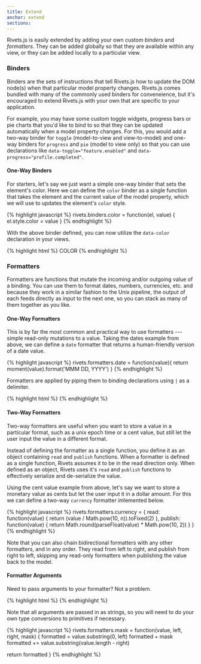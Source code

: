 ```yaml
---
title: Extend
anchor: extend
sections:
---
```


Rivets.js is easily extended by adding your own custom *binders* and *formatters*. They can be added globally so that they are available within any view, or they can be added locally to a particular view.

### Binders

Binders are the sets of instructions that tell Rivets.js how to update the DOM node(s) when that particular model property changes. Rivets.js comes bundled with many of the commonly used binders for conveneience, but it's encouraged to extend Rivets.js with your own that are specific to your application.

For example, you may have some custom toggle widgets, progress bars or pie charts that you'd like to bind to so that they can be updated automatically when a model property changes. For this, you would add a two-way binder for `toggle` (model-to-view and view-to-model) and one-way binders for `progress` and `pie` (model to view only) so that you can use declarations like `data-toggle="feature.enabled"` and `data-progress="profile.completed"`.

#### One-Way Binders

For starters, let's say we just want a simple one-way binder that sets the element's color. Here we can define the `color` binder as a single function that takes the element and the current value of the model property, which we will use to updates the element's `color` style.

{% highlight javascript %}
rivets.binders.color = function(el, value) {
  el.style.color = value
}
{% endhighlight %}

With the above binder defined, you can now utilize the `data-color` declaration in your views.

{% highlight html %}
<span data-color="model.color">COLOR</span>
{% endhighlight %}

### Formatters

Formatters are functions that mutate the incoming and/or outgoing value of a binding. You can use them to format dates, numbers, currencies, etc. and because they work in a similar fashion to the Unix pipeline, the output of each feeds directly as input to the next one, so you can stack as many of them together as you like.

#### One-Way Formatters

This is by far the most common and practical way to use formatters --- simple read-only mutations to a value. Taking the dates example from above, we can define a `date` formatter that returns a human-friendly version of a date value.

{% highlight javascript %}
rivets.formatters.date = function(value){
  return moment(value).format('MMM DD, YYYY')
}
{% endhighlight %}

Formatters are applied by piping them to binding declarations using `|` as a delimiter.

{% highlight html %}
<span data-text="event.startDate | date"></span>
{% endhighlight %}

#### Two-Way Formatters


Two-way formatters are useful when you want to store a value in a particular format, such as a unix epoch time or a cent value, but still let the user input the value in a different format.

Instead of defining the formatter as a single function, you define it as an object containing `read` and `publish` functions. When a formatter is defined as a single function, Rivets assumes it to be in the read direction only. When defined as an object, Rivets uses it's `read` and `publish` functions to effectively serialize and de-serialize the value.

Using the cent value example from above, let's say we want to store a monetary value as cents but let the user input it in a dollar amount. For this we can define a two-way `currency` formatter imlemented below.

{% highlight javascript %}
rivets.formatters.currency = {
  read: function(value) {
    return (value / Math.pow(10, n)).toFixed(2)
  },
  publish: function(value) {
    return Math.round(parseFloat(value) * Math.pow(10, 2))
  }
}
{% endhighlight %}

Note that you can also chain bidirectional formatters with any other formatters, and in any order. They read from left to right, and publish from right to left, skipping any read-only formatters when publishing the value back to the model.

#### Formatter Arguments

Need to pass arguments to your formatter? Not a problem.

{% highlight html %}
<span data-text="billing.cardNumber | mask 4 4 ********"></span>
{% endhighlight %}

Note that all arguments are passed in as strings, so you will need to do your own type conversions to primitives if necessary.

{% highlight javascript %}
rivets.formatters.mask = function(value, left, right, mask) {
  formatted = value.substring(0, left)
  formatted + mask
  formatted += value.substring(value.length - right)

  return formatted
}
{% endhighlight %}

